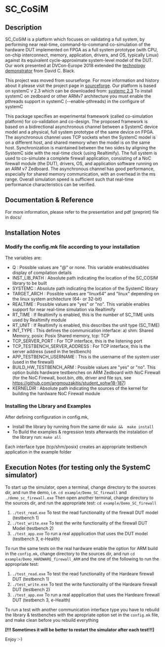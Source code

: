 # SC_CoSiM

## Description
SC_CoSiM is a platform which focuses on validating a full system, by performing near real-time, command-to-command co-simulation of the hardware DUT implemented on FPGA as a full system prototype (with CPU, on-chip interconnect, memory, application, drivers, and OS, typically Linux) against its equivalent cycle-approximate system-level model of the DUT. Our work presented at DVCon-Europe 2018 extended the [technology demonstrator](https://github.com/dcblack/technology_demonstrator) from David C. Black.

This project was moved from sourseforge. For more information and history about it please visit the project page in [sourceforge](https://sourceforge.net/projects/sc-cosim/).
Our platform is based on systemC v 2.3 which can be downloaded from: [systemc 2.3](https://github.com/systemc/systemc-2.3)
To install systemC on zedboard or other ARMv7 architecture you must enable the pthreads support in systemC (--enable-pthreads) in the configure of systemC

This package specifies an experimental framework (called co-simulation platform) for co-validation and co-design. The proposed framework is based on a bidirectional asynchronous channel between a SystemC device model and a physical, full system prototype of the same device on FPGA. The asynchronous channel uses TCP sockets when the
SystemC model is on a different host, and shared memory when the model is on the same host.
Synchronization is maintained between the two sides by aligning the SystemC side with the real-time clock (using Realtimify). The full system is used to co-simulate a complete firewall application, consisting of a NoC firewall module (the DUT), drivers, OS, and application software running on an ARM v7 Zedboard. The asynchronous channel has good performance, especially for shared memory communication, with an overhead in the ms range. Overall simulation speed is sufficient such that real-time performance characteristics can be verified.

## Documentation & Reference
For more information, please refer to the presentation and pdf (preprint) file in docs/

## Installation Notes

### Modify the config.mk file according to your installation
The variables are:

- Q                            : Possible values are "@" or none. This variable enables/disables display of compilation details
- INST_LIB_PATH                : Absolute path indicating the location of the SC_COSIM library to be built
- SYSTEMC                      : Absolute path indicating the location of the SystemC library
- TARGET_ARCH                  : Possible values are "linux64" and "linux" depending on the linux system architecture (64- or 32-bit)
- REALTIME                     : Possible values are "yes" or "no". This variable enables support for near real-time simulation via Realtimify
- RT_TIME                      : If Realtimify is enabled, this is the number of SC_TIME units used by Realtimify module 
- RT_UNIT                      : If Realtimify is enabled, this describes the unit type (SC_TIME)
- INT_TYPE                     : This defines the communication interface: a) shm: Shared Memory, posix: Posix Shared memory, tcp: TCP
- TCP_SERVER_PORT              : For TCP interface, this is the listening port
- TCP_TESTBENCH_SERVER_ADDRESS : For TCP interface, this is the server address (used in the testbench)
- APP_TESTBENCH_USERNAME       : This is the username of the system user (used in the firewall)
- BUILD_HW_TESTBENCH_ARM       : Possible values are "yes" or "no". This option builds hardware testbenches on ARM Zedboard with NoC Firewall
			       (for the NoC Firewall, boot.bin, dtb, driver and file sys, see https://github.com/angmouzakitis/student_xohw18-187)
- KERNELDIR                    : Absolute path indicating the sources of the kernel for building the hardware NoC Firewall module

### Installing the Library and Examples
After defining configuration in config.mk, 
- Install the library by running from the same dir `make &&  make install`
- To Build the examples & regression tests afterwards the instalation of the library run: `make all`
  
Each interface type (tcp/shm/posix) creates an appropriate testbench application in the example folder

## Execution Notes (for testing only the SystemC simulator)
To start up the simulator, open a terminal, change directory to the sources dir, and run the demo, i.e.
`cd example/Demo_SC_firewall` and `./demo_sc_firewall.exe`
Then open another terminal, change directory to the sources dir, and run the appropriate test: `cd example/Demo_SC_firewall`
1. `./test_read.exe` To test the read functionality of the firewall DUT model (testbench 1)
2. `./test_write.exe` To test the write functionality of the firewall DUT Model (testbench 2)
3. `./test_app.exe` To run a real appplication that uses the DUT model (testbench 3, e-Health)

To run the same tests on the real hardware enable the option for ARM build in the `config.mk`,
change directory to the sources dir, and run `cd example/Demo_HARDWARE_firewall_ARM` and the one of the following to run the appropriate test:
1. `./test_read.exe` To test the read functionality of the Hardeare firewall DUT (testbench 1) 
2. `./test_write.exe` To test the write functionality of the Hardeare firewall DUT (testbench 2)
3. `./test_app.exe` To run a real appplication that uses the Hardeare firewall DUT (testbench 3, e-Health)

To run a test with another communication interface type you have to rebuild the library & testbenches 
with the apropriate option set in the `config.mk` file, and make clean before you rebuild everything

**[!!! Sometimes it will be better to restart the simulator after each test!!!]**


Enjoy :-)

